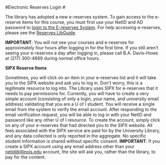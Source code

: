 #Electronic Reserves Login #

The library has adopted a new e-reserves system. To gain access to the e-reserve items for this course, you must first use your NetID and AD password to [login to the E-reserves System](https://reserves.library.illinois.edu/ares/).
For help accessing e-reserves, please see the [Reserves LibGuide](http://uiuc.libguides.com/reserves).

**IMPORTANT**: You will not see your courses and e-reserves for approximately four hours after logging in for the first time. If you still aren't seeing your e-reserves a day after logging in, please call B.A. Davis-Howe at (217) 300-4669 during normal office hours.

**SIPX Reserve Items**

Sometimes, you will click on an item in your e-reserves list and it will take you to the SIPX website and ask you to log in. Don't worry, this is a legitimate resource to log into. The Library uses SIPX for e-reserves that it needs to pay permissions for. Currently, you will have to create a very simple account (consisting of only a login, your name, and university email address) validating that you are a U of I student. You will receive a single email from the system to verify the email account. After responding to the email verification request, you will be able to log in with your NetID and password like any other U of I resource. To create the account, simply click on any of your e-reserves that had directed you to the SIPX website. All fees associated with the SIPX service are paid for by the University Library, and any data collected is only reported in the aggregate. No specific student information is shared without specific consent. **IMPORTANT**: If you create a SIPX account using any email address other than your netid@illinois.edu account, the site will ask you, rather than the library, to pay for the content.
